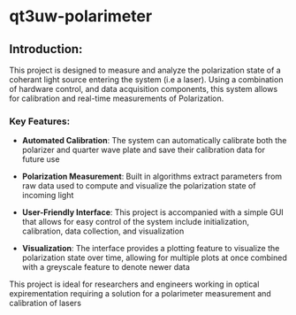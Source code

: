# qt3uw-polarimeter
## Introduction:
This project is designed to measure and analyze the polarization state of a coherant light source entering the system (i.e a laser). Using a combination of hardware control, and data acquisition components, this system allows for calibration and real-time measurements of Polarization.

###   Key Features: 
* __Automated Calibration__: The system can automatically calibrate both the polarizer and quarter wave plate and save their calibration data for future use

* __Polarization Measurement__: Built in algorithms extract parameters from raw data used to compute and visualize the polarization state of incoming light

* __User-Friendly Interface__: This project is accompanied with a simple GUI that allows for easy control of the system include initialization, calibration, data collection, and visualization

 * __Visualization__: The interface provides a plotting feature to visualize the polarization state over time, allowing for multiple plots at once combined with a greyscale feature to denote newer data

This project is ideal for researchers and engineers working in optical expirementation requiring a solution for a polarimeter measurement and calibration of lasers
